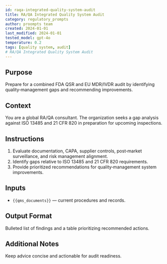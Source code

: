 ```yaml
---
id: raqa-integrated-quality-system-audit
title: RA/QA Integrated Quality System Audit
category: regulatory_prompts
author: proompts team
created: 2024-01-01
last_modified: 2024-01-01
tested_model: gpt-4o
temperature: 0.2
tags: [quality system, audit]
# RA/QA Integrated Quality System Audit
---
```


## Purpose

Prepare for a combined FDA QSR and EU MDR/IVDR audit by identifying quality‑management gaps and recommending improvements.

## Context

You are a global RA/QA consultant. The organization seeks a gap analysis against ISO 13485 and 21 CFR 820 in preparation for upcoming inspections.

## Instructions

1. Evaluate documentation, CAPA, supplier controls, post‑market surveillance, and risk management alignment.
2. Identify gaps relative to ISO 13485 and 21 CFR 820 requirements.
3. Provide prioritized recommendations for quality‑management system improvements.

## Inputs

- `{{qms_documents}}` — current procedures and records.

## Output Format

Bulleted list of findings and a table prioritizing recommended actions.

## Additional Notes

Keep advice concise and actionable for audit readiness.
